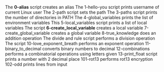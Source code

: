 The **0-alias** script creates an alias
The 1-hello-you script prints username of current Linux user
The 2-path script sets the path
The 3-paths script prints the number of directories in PATH
The 4-global_variables prints the list of environment variables
This 5-local_variables script prints a list of local variables
The script **6-create_local_variable** creates a local variable
7-create_global_variable creates a global variable
8-true_knowledge does an addition operation
The divide and rule script performs a division operation
The script 10-love_exponent_breath performs an exponent operation
11-binary_to_decimal converts binary numbers to decimal
12-combinations performs a combinatorial operations using letters given
13-print_float script prints a number with 2 decimal place
101-rot13 performs rot13 encryption
102-odd prints lines from input
